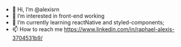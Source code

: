 - 👋 Hi, I’m @alexisrn
- 👀 I’m interested in front-end working
- 🌱 I’m currently learning reactNative and styled-components;
- 📫 How to reach me https://www.linkedin.com/in/raphael-alexis-3704531b9/

